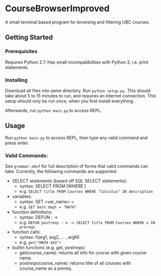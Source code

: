 # CourseBrowserImproved
A small terminal based program for browsing and filtering UBC courses.
## Getting Started
### Prerequisites
Requires Python 2.7. Has small incompatibilities with Python 3, i.e. print statements.
### Installing
Download all files into same directory. Run `python setup.py`. 
This should take about 5 to 15 minutes to run, and requires an internet connection.
This setup should only be run once, when you first install everything.

Afterwards, run `python main.py` to access REPL.
## Usage
Run `python main.py` to access REPL, then type any valid command and press enter.
### Valid Commands: 
See `grammar.ebnf` for full description of forms that valid commands can take.
Currently, the following commands are supported:
* SELECT statements (based off SQL SELECT statements):
    - syntax: SELECT <fields> FROM <db> [WHERE <cond>]
    - e.g. `SELECT title FROM Courses WHERE "Calculus" IN description`
* variables:
    - syntax: SET <var_name> = <val>
    - e.g. `SET best_dept = "MATH"`
* function definitions:
    - syntax: DEFUN <name> : <params> -> <body>
    - e.g. `DEFUN postreqs : n -> SELECT title FROM Courses WHERE n IN prereqs`
* function calls:
    - syntax: f(arg1, arg2, ... , argN)
    - e.g. `get("MATH 443")`
* builtin functions (e.g. get, postreqs):
   - get(course_name): returns all info for course with given course name.
   - postreqs(course_name): returns title of all courses with course_name as a prereq.
